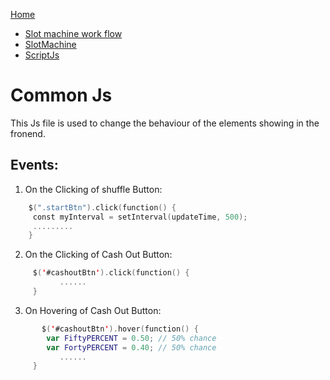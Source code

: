 [Home](../../README.md)
- [Slot machine work flow](Slotemachine-Work-Flow.md)
- [SlotMachine](Slotmachine.md)
- [ScriptJs](scriptjs.md)

# Common Js

This Js file is used to change the behaviour of the elements showing in the fronend.


## Events: 
1. On the Clicking of shuffle Button:
```swift
    $(".startBtn").click(function() {
     const myInterval = setInterval(updateTime, 500);
     .........
    }
```

2. On the Clicking of Cash Out Button:
```swift
     $('#cashoutBtn').click(function() {
           ......          
     }
```

3. On Hovering of Cash Out Button:
```swift
       $('#cashoutBtn').hover(function() {
        var FiftyPERCENT = 0.50; // 50% chance
        var FortyPERCENT = 0.40; // 50% chance
           ......          
     }
```




































